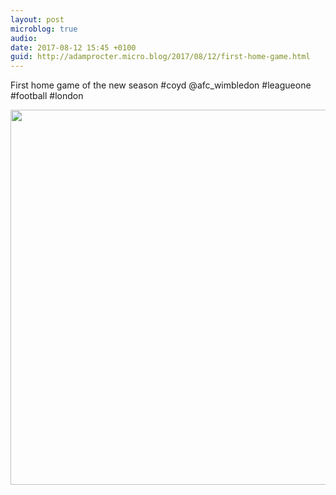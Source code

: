 ```yaml
---
layout: post
microblog: true
audio: 
date: 2017-08-12 15:45 +0100
guid: http://adamprocter.micro.blog/2017/08/12/first-home-game.html
---
```

First home game of the new season #coyd @afc_wimbledon #leagueone #football #london

<img src="http://discursive.adamprocter.co.uk/uploads/2017/07619966a1.jpg" width="600" height="600" />

